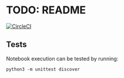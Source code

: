 # TODO: README

[![CircleCI](https://circleci.com/gh/bjmorgan/data_F-TiO2_intercalation_anions.svg?style=shield&circle-token=:circle-token)](https://circleci.com/gh/bjmorgan/data_F-TiO2_intercalation_anions)

## Tests

Notebook execution can be tested by running:
```
python3 -m unittest discover
```

